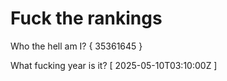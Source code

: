 # Fuck the rankings

Who the hell am I?
{ 35361645 }

What fucking year is it?
[ 2025-05-10T03:10:00Z ]
